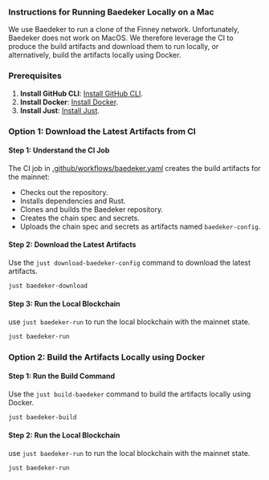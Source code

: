 ### Instructions for Running Baedeker Locally on a Mac

We use Baedeker to run a clone of the Finney network. Unfortunately, Baedeker does not work on MacOS. We therefore leverage the CI to produce the build artifacts and download them to run locally, or alternatively, build the artifacts locally using Docker.

### Prerequisites
1. **Install GitHub CLI**: [Install GitHub CLI](https://cli.github.com/).
2. **Install Docker**: [Install Docker](https://docs.docker.com/get-docker/).
3. **Install Just**: [Install Just](https://github.com/casey/just#installation).

### Option 1: Download the Latest Artifacts from CI

#### Step 1: Understand the CI Job
The CI job in [.github/workflows/baedeker.yaml](file:///Users/samueldare/code/samtvlabs/bittensor/subtensor/.github/workflows/baedeker.yaml#1%2C1-1%2C1) creates the build artifacts for the mainnet:
- Checks out the repository.
- Installs dependencies and Rust.
- Clones and builds the Baedeker repository.
- Creates the chain spec and secrets.
- Uploads the chain spec and secrets as artifacts named `baedeker-config`.

#### Step 2: Download the Latest Artifacts
Use the `just download-baedeker-config` command to download the latest artifacts.

```bash
just baedeker-download
```

#### Step 3: Run the Local Blockchain

use `just baedeker-run` to run the local blockchain with the mainnet state.

```bash
just baedeker-run
```

### Option 2: Build the Artifacts Locally using Docker

#### Step 1: Run the Build Command
Use the `just build-baedeker` command to build the artifacts locally using Docker.

```bash
just baedeker-build
```

#### Step 2: Run the Local Blockchain

use `just baedeker-run` to run the local blockchain with the mainnet state.

```bash
just baedeker-run
```